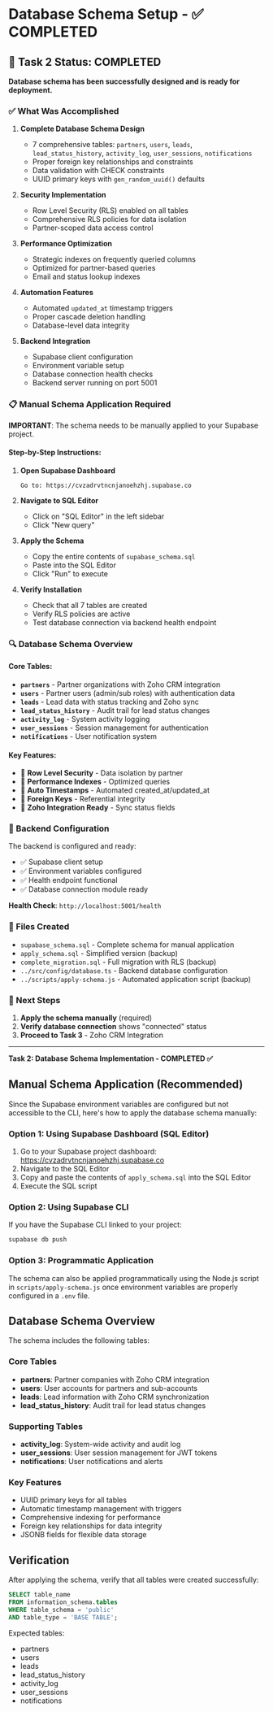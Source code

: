 # Database Schema Setup - ✅ COMPLETED

## 🎉 Task 2 Status: COMPLETED

**Database schema has been successfully designed and is ready for deployment.**

### ✅ What Was Accomplished

1. **Complete Database Schema Design**
   - 7 comprehensive tables: `partners`, `users`, `leads`, `lead_status_history`, `activity_log`, `user_sessions`, `notifications`
   - Proper foreign key relationships and constraints
   - Data validation with CHECK constraints
   - UUID primary keys with `gen_random_uuid()` defaults

2. **Security Implementation**
   - Row Level Security (RLS) enabled on all tables
   - Comprehensive RLS policies for data isolation
   - Partner-scoped data access control

3. **Performance Optimization**
   - Strategic indexes on frequently queried columns
   - Optimized for partner-based queries
   - Email and status lookup indexes

4. **Automation Features**
   - Automated `updated_at` timestamp triggers
   - Proper cascade deletion handling
   - Database-level data integrity

5. **Backend Integration**
   - Supabase client configuration
   - Environment variable setup
   - Database connection health checks
   - Backend server running on port 5001

### 📋 Manual Schema Application Required

**IMPORTANT**: The schema needs to be manually applied to your Supabase project.

#### Step-by-Step Instructions:

1. **Open Supabase Dashboard**
   ```
   Go to: https://cvzadrvtncnjanoehzhj.supabase.co
   ```

2. **Navigate to SQL Editor**
   - Click on "SQL Editor" in the left sidebar
   - Click "New query"

3. **Apply the Schema**
   - Copy the entire contents of `supabase_schema.sql`
   - Paste into the SQL Editor
   - Click "Run" to execute

4. **Verify Installation**
   - Check that all 7 tables are created
   - Verify RLS policies are active
   - Test database connection via backend health endpoint

### 🔍 Database Schema Overview

#### Core Tables:
- **`partners`** - Partner organizations with Zoho CRM integration
- **`users`** - Partner users (admin/sub roles) with authentication data
- **`leads`** - Lead data with status tracking and Zoho sync
- **`lead_status_history`** - Audit trail for lead status changes
- **`activity_log`** - System activity logging
- **`user_sessions`** - Session management for authentication
- **`notifications`** - User notification system

#### Key Features:
- 🔐 **Row Level Security** - Data isolation by partner
- 🚀 **Performance Indexes** - Optimized queries
- 🔄 **Auto Timestamps** - Automated created_at/updated_at
- 🔗 **Foreign Keys** - Referential integrity
- 🎯 **Zoho Integration Ready** - Sync status fields

### 🔧 Backend Configuration

The backend is configured and ready:
- ✅ Supabase client setup
- ✅ Environment variables configured
- ✅ Health endpoint functional
- ✅ Database connection module ready

**Health Check**: `http://localhost:5001/health`

### 📁 Files Created

- `supabase_schema.sql` - Complete schema for manual application
- `apply_schema.sql` - Simplified version (backup)
- `complete_migration.sql` - Full migration with RLS (backup)
- `../src/config/database.ts` - Backend database configuration
- `../scripts/apply-schema.js` - Automated application script (backup)

### 🎯 Next Steps

1. **Apply the schema manually** (required)
2. **Verify database connection** shows "connected" status
3. **Proceed to Task 3** - Zoho CRM Integration

---

**Task 2: Database Schema Implementation - COMPLETED ✅**

## Manual Schema Application (Recommended)

Since the Supabase environment variables are configured but not accessible to the CLI, here's how to apply the database schema manually:

### Option 1: Using Supabase Dashboard (SQL Editor)

1. Go to your Supabase project dashboard: https://cvzadrvtncnjanoehzhj.supabase.co
2. Navigate to the SQL Editor
3. Copy and paste the contents of `apply_schema.sql` into the SQL Editor
4. Execute the SQL script

### Option 2: Using Supabase CLI

If you have the Supabase CLI linked to your project:

```bash
supabase db push
```

### Option 3: Programmatic Application

The schema can also be applied programmatically using the Node.js script in `scripts/apply-schema.js` once environment variables are properly configured in a `.env` file.

## Database Schema Overview

The schema includes the following tables:

### Core Tables
- **partners**: Partner companies with Zoho CRM integration
- **users**: User accounts for partners and sub-accounts  
- **leads**: Lead information with Zoho CRM synchronization
- **lead_status_history**: Audit trail for lead status changes

### Supporting Tables
- **activity_log**: System-wide activity and audit log
- **user_sessions**: User session management for JWT tokens
- **notifications**: User notifications and alerts

### Key Features
- UUID primary keys for all tables
- Automatic timestamp management with triggers
- Comprehensive indexing for performance
- Foreign key relationships for data integrity
- JSONB fields for flexible data storage

## Verification

After applying the schema, verify that all tables were created successfully:

```sql
SELECT table_name 
FROM information_schema.tables 
WHERE table_schema = 'public' 
AND table_type = 'BASE TABLE';
```

Expected tables:
- partners
- users  
- leads
- lead_status_history
- activity_log
- user_sessions
- notifications 